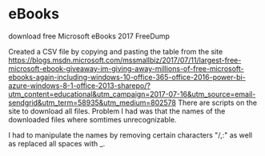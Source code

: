 # eBooks
download free Microsoft eBooks 2017 FreeDump

Created a CSV file by copying and pasting the table from the site https://blogs.msdn.microsoft.com/mssmallbiz/2017/07/11/largest-free-microsoft-ebook-giveaway-im-giving-away-millions-of-free-microsoft-ebooks-again-including-windows-10-office-365-office-2016-power-bi-azure-windows-8-1-office-2013-sharepo/?utm_content=educational&utm_campaign=2017-07-16&utm_source=email-sendgrid&utm_term=58935&utm_medium=802578
There are scripts on the site to download all files. Problem I had was that the names of the downloaded files where somtimes unrecognizable.

I had to manipulate the names by removing certain characters "/,:" as well as replaced all spaces with _.

